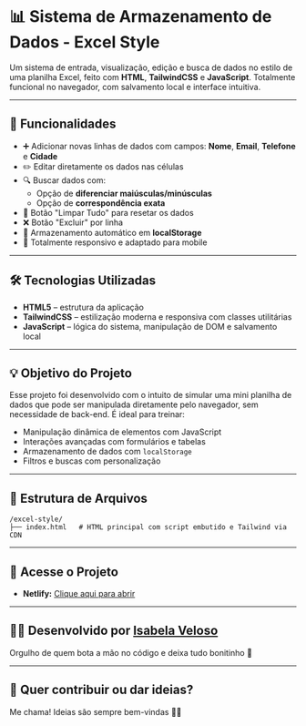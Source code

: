 
# 📊 Sistema de Armazenamento de Dados - Excel Style

Um sistema de entrada, visualização, edição e busca de dados no estilo de uma planilha Excel, feito com **HTML**, **TailwindCSS** e **JavaScript**. Totalmente funcional no navegador, com salvamento local e interface intuitiva.

---

## 🚀 Funcionalidades

- ➕ Adicionar novas linhas de dados com campos: **Nome**, **Email**, **Telefone** e **Cidade**
- ✏️ Editar diretamente os dados nas células
- 🔍 Buscar dados com:
  - Opção de **diferenciar maiúsculas/minúsculas**
  - Opção de **correspondência exata**
- 🧼 Botão "Limpar Tudo" para resetar os dados
- ❌ Botão "Excluir" por linha
- 💾 Armazenamento automático em **localStorage**
- 📱 Totalmente responsivo e adaptado para mobile

---

## 🛠️ Tecnologias Utilizadas

- **HTML5** – estrutura da aplicação  
- **TailwindCSS** – estilização moderna e responsiva com classes utilitárias  
- **JavaScript** – lógica do sistema, manipulação de DOM e salvamento local  

---

## 💡 Objetivo do Projeto

Esse projeto foi desenvolvido com o intuito de simular uma mini planilha de dados que pode ser manipulada diretamente pelo navegador, sem necessidade de back-end. É ideal para treinar:

- Manipulação dinâmica de elementos com JavaScript
- Interações avançadas com formulários e tabelas
- Armazenamento de dados com `localStorage`
- Filtros e buscas com personalização

---

## 📂 Estrutura de Arquivos

```
/excel-style/
├── index.html   # HTML principal com script embutido e Tailwind via CDN
```

---

## 🔗 Acesse o Projeto

- **Netlify:** [Clique aqui para abrir](https://frabjous-baklava-845ccd.netlify.app/)

---

## 👩‍💻 Desenvolvido por [Isabela Veloso](mailto:ic.veloso2004@gmail.com)

Orgulho de quem bota a mão no código e deixa tudo bonitinho 💜

---

## 🧠 Quer contribuir ou dar ideias?

Me chama! Ideias são sempre bem-vindas 🚀✨
